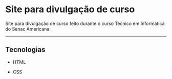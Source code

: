 # Site para divulgação de curso
Site para divulgação de curso feito durante o curso Técnico em Informática do Senac Americana.

----------

## Tecnologias

- HTML

- CSS
